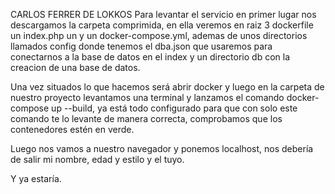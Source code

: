 CARLOS FERRER
DE LOKKOS
Para levantar el servicio en primer lugar nos descargamos la carpeta comprimida, en ella veremos en raiz 3 dockerfile un index.php un y un docker-compose.yml, ademas de unos directorios llamados config donde tenemos el dba.json que usaremos para conectarnos a la base de datos en el index y un directorio db con la creacion de una base de datos.

Una vez situados lo que hacemos será abrir docker y luego en la carpeta de nuestro proyecto levantamos una terminal y lanzamos el comando docker-compose up --build, ya está todo configurado para que con solo este comando te lo levante de manera correcta, comprobamos que los contenedores estén en verde. 

Luego nos vamos a nuestro navegador y ponemos localhost, nos debería de salir mi nombre, edad y estilo y el tuyo.

Y ya estaría.
